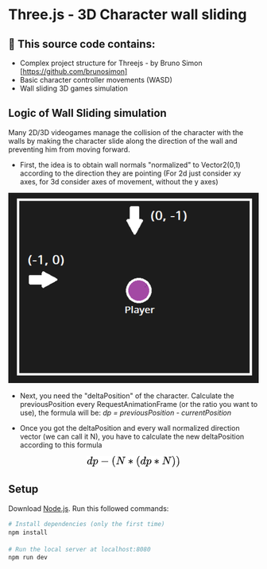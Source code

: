 # Three.js - 3D Character wall sliding

## 🚧 This source code contains:
- Complex project structure for Threejs - by Bruno Simon [https://github.com/brunosimon]
- Basic character controller movements (WASD) 
- Wall sliding 3D games simulation

## Logic of Wall Sliding simulation
Many 2D/3D videogames manage the collision of the character with the walls by making the character slide along the direction of the wall and preventing him from moving forward.

- First, the idea is to obtain wall normals "normalized" to Vector2(0,1) according to the direction they are pointing (For 2d just consider xy axes, for 3d consider axes of movement, without the y axes)

<img src = "./examples/NormalsWall.png"/>

- Next, you need the "deltaPosition" of the character.
Calculate the previousPosition every RequestAnimationFrame (or the ratio you want to use), the formula will be: *dp = previousPosition - currentPosition*

- Once you got the deltaPosition and every wall normalized direction vector (we can call it N), you have to calculate the new deltaPosition according to this formula

<p align="center">
    <img src = "./examples/newDpLatex.png"/>
</p>


## Setup
Download [Node.js](https://nodejs.org/en/download/).
Run this followed commands:

``` bash
# Install dependencies (only the first time)
npm install

# Run the local server at localhost:8080
npm run dev

```
